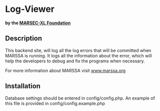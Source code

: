 Log-Viewer
================

__by the [MARSEC-XL Foundation](http://www.marsec-xl.org/)__


Description
-----------

This backend site, will log all the log errors that will be committed when MARSSA is running. It logs all the information about the error, which will help the developers to debug and fix the programs when necessary. 

For more information about MARSSA visit www.marssa.org


Installation
------------
Database settings should be entered in config/config.php. An example of this file is provided in config/config.example.php